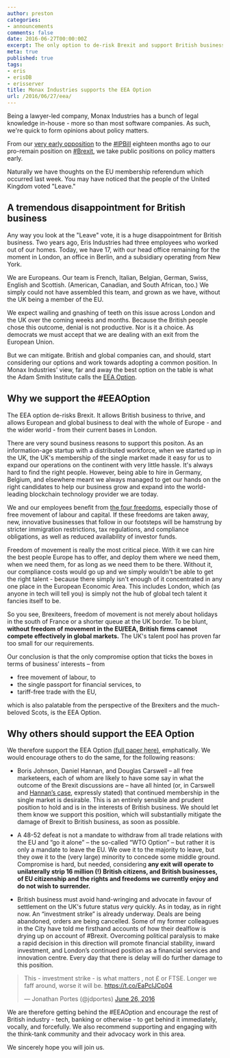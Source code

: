 ```yaml
---
author: preston
categories:
- announcements
comments: false
date: 2016-06-27T00:00:00Z
excerpt: The only option to de-risk Brexit and support British business.
meta: true
published: true
tags:
- eris
- erisDB
- erisserver
title: Monax Industries supports the EEA Option
url: /2016/06/27/eea/
---
```


Being a lawyer-led company, Monax Industries has a bunch of legal knowledge in-house - more so than most software companies. As such, we're quick to form opinions about policy matters. 

From our [very early opposition](https://www.theguardian.com/technology/2015/jan/13/david-cameron-encrypted-messaging-apps-ban) to the [#IPBill](https://blog.erisindustries.com/2015/11/02/IPBill/) eighteen months ago to our pro-remain position on [#Brexit](https://blog.erisindustries.com/products/2016/02/16/getin/), we take public positions on policy matters early.

Naturally we have thoughts on the EU membership referendum which occurred last week. You may have noticed that the people of the United Kingdom voted "Leave."

## A tremendous disappointment for British business

Any way you look at the "Leave" vote, it is a huge disappointment for British business. Two years ago, Eris Industries had three employees who worked out of our homes. Today, we have 17, with our head office remaining for the moment in London, an office in Berlin, and a subsidiary operating from New York. 

We are Europeans. Our team is French, Italian, Belgian, German, Swiss, English and Scottish. (American, Canadian, and South African, too.) We simply could not have assembled this team, and grown as we have, without the UK being a member of the EU.

We expect wailing and gnashing of teeth on this issue across London and the UK over the coming weeks and months. Because the British people chose this outcome, denial is not productive. Nor is it a choice. As democrats we must accept that we are dealing with an exit from the European Union. 

But we can mitigate. British and global companies can, and should, start considering our options and work towards adopting a common position. In Monax Industries' view, far and away the best option on the table is what the Adam Smith Institute calls the [EEA Option](http://www.adamsmith.org/blog/time-for-the-eea-option). 

## Why we support the #EEAOption

The EEA option de-risks Brexit. It allows British business to thrive, and allows European and global business to deal with the whole of Europe - and the wider world - from their current bases in London.

There are very sound business reasons to support this positon. As an information-age startup with a distributed workforce, when we started up in the UK, the UK's membership of the single market made it easy for us to expand our operations on the continent with very little hassle. It's always hard to find the right people. However, being able to hire in Germany, Belgium, and elsewhere meant we always managed to get our hands on the right candidates to help our business grow and expand into the world-leading blockchain technology provider we are today. 

We and our employees benefit from [the four freedoms](http://www.polipedia.eu/tiki-index.php?page=Four+Freedoms+of+the+European+Union), especially those of free movement of labour and capital. If these freedoms are taken away, new, innovative businesses that follow in our footsteps will be hamstrung by stricter immigration restrictions, tax regulations, and compliance obligations, as well as reduced availability of investor funds. 

Freedom of movement is really the most critical piece. With it we can hire the best people Europe has to offer, and deploy them where we need them, when we need them, for as long as we need them to be there. Without it, our compliance costs would go up and we simply wouldn't be able to get the right talent - because there simply isn't enough of it concentrated in any one place in the European Economic Area. This includes London, which (as anyone in tech will tell you) is simply not the hub of global tech talent it fancies itself to be.

So you see, Brexiteers, freedom of movement is not merely about holidays in the south of France or a shorter queue at the UK border. To be blunt, **without freedom of movement in the EU/EEA, British firms cannot compete effectively in global markets.** The UK's talent pool has proven far too small for our requirements.

Our conclusion is that the only compromise option that ticks the boxes in terms of business’ interests – from 

* free movement of labour, to 
* the single passport for financial services, to 
* tariff-free trade with the EU, 

which is also palatable from the perspective of the Brexiters and the much-beloved Scots, is the EEA Option.

## Why others should support the EEA Option

We therefore support the EEA Option [(full paper here)](http://www.adamsmith.org/evolution-not-revolution), emphatically. We would encourage others to do the same, for the following reasons:

* Boris Johnson, Daniel Hannan, and Douglas Carswell – all free marketeers, each of whom are likely to have some say in what the outcome of the Brexit discussions are – have all hinted (or, in Carswell and [Hannan’s case](http://www.independent.co.uk/news/uk/home-news/eu-referendum-tory-campaigner-admits-brexit-immigration-some-control-a7102626.html), expressly stated) that continued membership in the single market is desirable. This is an entirely sensible and prudent position to hold and is in the interests of British business. We should let them know we support this position, which will substantially mitigate the damage of Brexit to British business, as soon as possible.  

* A 48-52 defeat is not a mandate to withdraw from all trade relations with the EU and “go it alone” – the so-called “WTO Option” – but rather it is only a mandate to leave the EU. We owe it to the majority to leave, but they owe it to the (very large) minority to concede some middle ground. Compromise is hard, but needed, considering **any exit will operate to unilaterally strip 16 million (!) British citizens, and British businesses, of EU citizenship and the rights and freedoms we currently enjoy and do not wish to surrender.**
 
* British business must avoid hand-wringing and advocate in favour of settlement on the UK's future status _very_ quickly. As in today, as in right now. An “investment strike” is already underway. Deals are being abandoned, orders are being cancelled. Some of my former colleagues in the City have told me firsthand accounts of how their dealflow is drying up on account of #Brexit. Overcoming political paralysis to make a rapid decision in this direction will promote financial stability, inward investment, and London’s continued position as a financial services and innovation centre. Every day that there is delay will do further damage to this position.

<blockquote class="twitter-tweet" data-lang="en"><p lang="en" dir="ltr">This - investment strike - is what matters , not £ or FTSE.  Longer we faff around, worse it will be. <a href="https://t.co/EaPclJCp04">https://t.co/EaPclJCp04</a></p>&mdash; Jonathan Portes (@jdportes) <a href="https://twitter.com/jdportes/status/747146000385572864">June 26, 2016</a></blockquote>
<script async src="//platform.twitter.com/widgets.js" charset="utf-8"></script>

We are therefore getting behind the #EEAOption and encourage the rest of British industry - tech, banking or otherwise - to get behind it immediately, vocally, and forcefully. We also recommend supporting and engaging with the think-tank community and their advocacy work in this area.

We sincerely hope you will join us.

